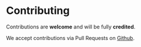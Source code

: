 # Contributing

Contributions are **welcome** and will be fully **credited**.

We accept contributions via Pull Requests on [Github](https://github.com/shweshi/terminal-stocks).
